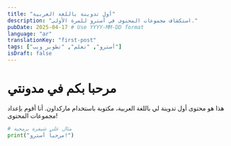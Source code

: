 ```yaml
---
title: "أول تدوينة باللغة العربية"
description: "استكشاف مجموعات المحتوى في أسترو للمرة الأولى."
pubDate: 2025-04-17 # Use YYYY-MM-DD format
language: "ar"
translationKey: "first-post"
tags: ["أسترو", "تعلم", "تطوير ويب"]
isDraft: false
---
```


# مرحبا بكم في مدونتي

هذا هو محتوى أول تدوينة لي باللغة العربية، مكتوبة باستخدام ماركداون.
أنا أقوم بإعداد مجموعات المحتوى!

```python
# مثال على شيفرة برمجية
print("مرحباً أسترو!")